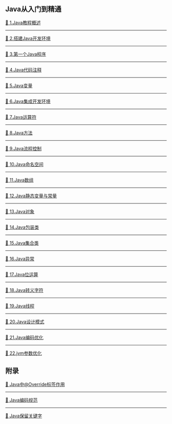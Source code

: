 <div class="dsd_title">
    <h2>Java从入门到精通</h2>
</div>
<div class="dsd_catalog">
    <div class="single_line">
        <a href="http://localhost/article/java/basic/Java教程概述.html">📖 1.Java教程概述</a>
		<hr>
    </div>
    <div class="single_line">
        <a href="http://localhost/article/java/basic/搭建Java开发环境.html">📖 2.搭建Java开发环境</a>
        <hr>
    </div>
    <div class="single_line">
        <a href="http://localhost/article/java/basic/第一个Java程序.html">📖 3.第一个Java程序</a>
        <hr>
    </div>
    <div class="single_line">
        <a href="http://localhost/article/java/basic/Java代码注释.html">📖 4.Java代码注释</a>
        <hr>
    </div>
    <div class="single_line">
        <a href="http://localhost/article/java/basic/Java变量.html">📖 5.Java变量</a>
        <hr>
    </div>
    <div class="single_line">
        <a href="http://localhost/article/java/basic/Java集成开发环境.html">📖 6.Java集成开发环境</a>
        <hr>
    </div>
    <div class="single_line">
        <a href="http://localhost/article/java/basic/Java运算符.html">📖 7.Java运算符</a>
        <hr>
    </div>
    <div class="single_line">
        <a href="http://localhost/article/java/basic/Java方法.html">📖 8.Java方法</a>
        <hr>
    </div>
    <div class="single_line">
        <a href="http://localhost/article/java/basic/Java流程控制.html">📖 9.Java流程控制</a>
        <hr>
    </div>
    <div class="single_line">
        <a href="http://localhost/article/java/basic/Java命名空间.html">📖 10.Java命名空间</a>
        <hr>
    </div>
    <div class="single_line">
        <a href="http://localhost/article/java/basic/Java数组.html">📖 11.Java数组</a>
        <hr>
    </div>
    <div class="single_line">
        <a href="http://localhost/article/java/basic/Java静态变量与常量.html">📖 12.Java静态变量与常量</a>
        <hr>
    </div>
    <div class="single_line">
        <a href="http://localhost/article/java/basic/Java对象.html">📖 13.Java对象</a>
        <hr>
    </div>
    <div class="single_line">
        <a href="http://localhost/article/java/basic/Java包装类.html">📖 14.Java包装类</a>
        <hr>
    </div>
    <div class="single_line">
        <a href="http://localhost/article/java/basic/Java集合类.html">📖 15.Java集合类</a>
        <hr>
    </div>
    <div class="single_line">
        <a href="http://localhost/article/java/basic/Java异常.html">📖 16.Java异常</a>
        <hr>
    </div>
    <div class="single_line">
        <a href="http://localhost/article/java/basic/Java位运算.html">📖 17.Java位运算</a>
        <hr>
    </div>
    <div class="single_line">
        <a href="http://localhost/article/java/basic/Java转义字符.html">📖 18.Java转义字符</a>
        <hr>
    </div>
    <div class="single_line">
        <a href="http://localhost/article/java/basic/Java线程.html">📖 19.Java线程</a>
        <hr>
    </div>
    <div class="single_line">
        <a href="http://localhost/article/java/basic/Java设计模式.html">📖 20.Java设计模式</a>
        <hr>
    </div>
    <div class="single_line">
        <a href="http://localhost/article/java/basic/Java编码优化.html">📖 21.Java编码优化</a>
        <hr>
    </div>
    <div class="single_line">
        <a href="http://localhost/article/java/basic/jvm参数优化.html">📖 22.jvm参数优化</a>
    </div>
</div>
<div class="dsd_title">
    <h2>附录</h2>
</div>
<div class="dsd_catalog">
    <div class="single_line">
        <a href="http://localhost/article/java/addenda/Java中@Override标签作用.html">📖 Java中@Override标签作用</a>
        <hr>
    </div>
    <div class="single_line">
        <a href="http://localhost/article/java/addenda/Java编码规范.html">📖 Java编码规范</a>
        <hr>
    </div>
    <div class="single_line">
        <a href="http://localhost/article/java/addenda/Java保留关键字.html">📖 Java保留关键字</a>
    </div>
</div>
